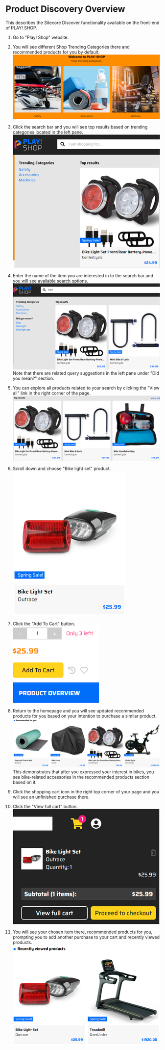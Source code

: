 # Product Discovery Overview

This describes the Sitecore Discover functionality available on the front-end of PLAY! SHOP.

1. Go to "Play! Shop" website.

1. You will see different Shop Trending Categories there and recommended products for you by default.
![Images of recommended products](./media/image1.png)

1. Click the search bar and you will see top results based on trending categories located in the left pane.
![Graphical user interface, text, application, website](./media/image2.png)

1. Enter the name of the item you are interested in to the search bar and you will see available search options.
![Graphical user interface, application](./media/image3.png)
Note that there are related query suggestions in the left pane under "Did you mean?" section.

1. You can explore all products related to your search by clicking the "View all" link in the right corner of the page.
![Graphical user interface, application](./media/image4.png)

1. Scroll down and choose "Bike light set" product.
![A picture containing light](./media/image5.png)

1. Click the "Add To Cart" button.
![Graphical user interface, text, application, chat or text message](./media/image6.png)

1. Return to the homepage and you will see updated recommended products for you based on your intention to purchase a similar product.
![Graphical user interface](./media/image7.png)
This demonstrates that after you expressed your interest in bikes, you see bike-related accessories in the recommended products section based on it.

1. Click the shopping cart icon in the right top corner of your page and you will see an unfinished purchase there.

1. Click the "View full cart" button.
![Graphical user interface, application, chat or text message](./media/image8.png)

1. You will see your chosen item there, recommended products for you, prompting you to add another purchase to your cart and recently viewed products.
![Graphical user interface](./media/image9.png)
